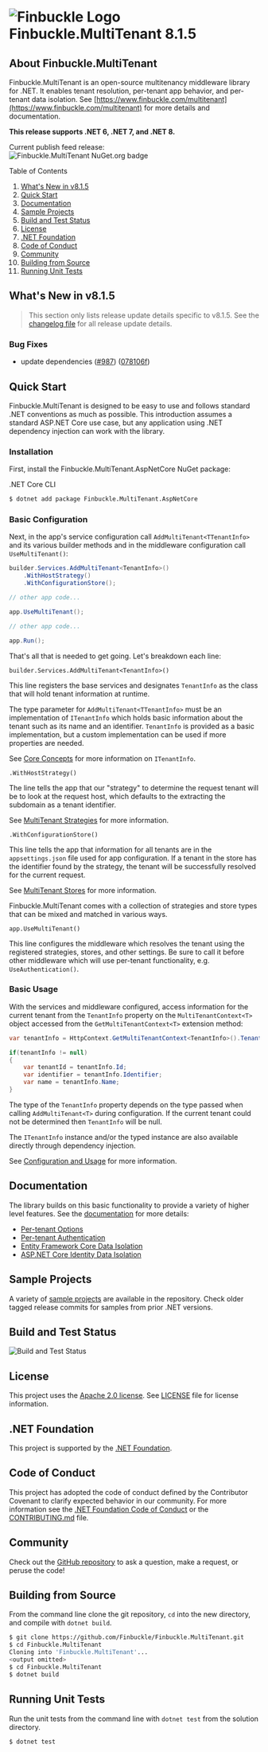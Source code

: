 # ![Finbuckle Logo](https://www.finbuckle.com/images/finbuckle-32x32-gh.png) Finbuckle.MultiTenant <span class="_version">8.1.5</span>

## About Finbuckle.MultiTenant

Finbuckle.MultiTenant is an open-source multitenancy middleware library for .NET. It enables tenant resolution,
per-tenant app behavior, and per-tenant data isolation.
See [https://www.finbuckle.com/multitenant](https://www.finbuckle.com/multitenant) for more details and documentation.

**This release supports .NET 6, .NET 7, and .NET 8.**

Current publish feed release:  
![Finbuckle.MultiTenant NuGet.org badge](https://buildstats.info/nuget/finbuckle.multitenant)

Table of Contents

1. [What's New in v<span class="_version">8.1.5</span>](#whats-new)
2. [Quick Start](#quick-start)
3. [Documentation](#documentation)
4. [Sample Projects](#sample-projects)
5. [Build and Test Status](#build-and-test-status)
6. [License](#license)
7. [.NET Foundation](#net-foundation)
8. [Code of Conduct](#code-of-conduct)
9. [Community](#community)
10. [Building from Source](#building-from-source)
11. [Running Unit Tests](#running-unit-tests)

## <a name="whats-new"></a> What's New in v<span class="_version">8.1.5</span>

> This section only lists release update details specific to v<span class="_version">8.1.5</span>. See
> the [changelog file](CHANGELOG.md) for all release update details.

<!--_release-notes-->


### Bug Fixes

* update dependencies ([#987](https://github.com/Finbuckle/Finbuckle.MultiTenant/issues/987)) ([078106f](https://github.com/Finbuckle/Finbuckle.MultiTenant/commit/078106f8b6db6d8c81de7410abc706c1b7f2b6dc))
<!--_release-notes-->

## Quick Start

Finbuckle.MultiTenant is designed to be easy to use and follows standard .NET conventions as much as possible. This
introduction assumes a standard ASP.NET Core use case, but any application using .NET dependency injection can work with
the library.

### Installation

First, install the Finbuckle.MultiTenant.AspNetCore NuGet package:

.NET Core CLI

```bash
$ dotnet add package Finbuckle.MultiTenant.AspNetCore
```

### Basic Configuration

Next, in the app's service configuration call `AddMultiTenant<TTenantInfo>` and its various builder methods and in the
middleware configuration call `UseMultiTenant()`:

```cs
builder.Services.AddMultiTenant<TenantInfo>()
    .WithHostStrategy()
    .WithConfigurationStore();

// other app code...

app.UseMultiTenant();

// other app code...

app.Run();
```

That's all that is needed to get going. Let's breakdown each line:

`builder.Services.AddMultiTenant<TenantInfo>()`

This line registers the base services and designates `TenantInfo` as the class that will hold tenant information at
runtime.

The type parameter for `AddMultiTenant<TTenantInfo>` must be an implementation of `ITenantInfo` which holds basic
information about the tenant such as its name and an identifier. `TenantInfo` is provided as a basic implementation, but
a custom implementation can be used if more properties are needed.

See [Core Concepts](https://www.finbuckle.com/MultiTenant/Docs/CoreConcepts) for more information on `ITenantInfo`.

`.WithHostStrategy()`

The line tells the app that our "strategy" to determine the request tenant will be to look at the request host, which
defaults to the extracting the subdomain as a tenant identifier.

See [MultiTenant Strategies](https://www.finbuckle.com/MultiTenant/Docs/Strategies) for more information.

`.WithConfigurationStore()`

This line tells the app that information for all tenants are in the `appsettings.json` file used for app configuration.
If a tenant in the store has the identifier found by the strategy, the tenant will be successfully resolved for the
current request.

See [MultiTenant Stores](https://www.finbuckle.com/MultiTenant/Docs/Stores) for more information.

Finbuckle.MultiTenant comes with a collection of strategies and store types that can be mixed and matched in various
ways.

`app.UseMultiTenant()`

This line configures the middleware which resolves the tenant using the registered strategies, stores, and other
settings. Be sure to call it before other middleware which will use per-tenant functionality,
e.g. `UseAuthentication()`.

### Basic Usage

With the services and middleware configured, access information for the current tenant from the `TenantInfo` property on
the `MultiTenantContext<T>` object accessed from the `GetMultiTenantContext<T>` extension method:

```cs
var tenantInfo = HttpContext.GetMultiTenantContext<TenantInfo>().TenantInfo;

if(tenantInfo != null)
{
    var tenantId = tenantInfo.Id;
    var identifier = tenantInfo.Identifier;
    var name = tenantInfo.Name;
}
```

The type of the `TenantInfo` property depends on the type passed when calling `AddMultiTenant<T>` during configuration.
If the current tenant could not be determined then `TenantInfo` will be null.

The `ITenantInfo` instance and/or the typed instance are also available directly through dependency injection.

See [Configuration and Usage](https://www.finbuckle.com/MultiTenant/Docs/ConfigurationAndUsage) for more information.

## Documentation

The library builds on this basic functionality to provide a variety of higher level features. See
the [documentation](https://www.finbuckle.com/multitenant/docs) for
more details:

* [Per-tenant Options](https://www.finbuckle.com/MultiTenant/Docs/Options)
* [Per-tenant Authentication](https://www.finbuckle.com/MultiTenant/Docs/Authentication)
* [Entity Framework Core Data Isolation](https://www.finbuckle.com/MultiTenant/Docs/EFCore)
* [ASP.NET Core Identity Data Isolation](https://www.finbuckle.com/MultiTenant/Docs/Identity)

## Sample Projects

A variety of [sample projects](https://github.com/Finbuckle/Finbuckle.MultiTenant/tree/main/samples) are available in
the repository. Check older tagged release commits for samples from prior .NET versions.

## Build and Test Status

![Build and Test Status](https://github.com/Finbuckle/Finbuckle.MultiTenant/actions/workflows/ci.yml/badge.svg)

## License

This project uses the [Apache 2.0 license](https://www.apache.org/licenses/LICENSE-2.0). See [LICENSE](LICENSE) file for
license information.

## .NET Foundation

This project is supported by the [.NET Foundation](https://dotnetfoundation.org).

## Code of Conduct

This project has adopted the code of conduct defined by the Contributor Covenant to clarify expected behavior in our
community. For more information see the [.NET Foundation Code of Conduct](https://dotnetfoundation.org/code-of-conduct)
or the [CONTRIBUTING.md](CONTRIBUTING.md) file.

## Community

Check out the [GitHub repository](https://github.com/Finbuckle/Finbuckle.MultiTenant) to ask a question, make a request,
or peruse the code!

## Building from Source

From the command line clone the git repository, `cd` into the new directory, and compile with `dotnet build`.

```bash
$ git clone https://github.com/Finbuckle/Finbuckle.MultiTenant.git
$ cd Finbuckle.MultiTenant
Cloning into 'Finbuckle.MultiTenant'...
<output omitted>
$ cd Finbuckle.MultiTenant
$ dotnet build
```

## Running Unit Tests

Run the unit tests from the command line with `dotnet test` from the solution directory.

```bash
$ dotnet test
```
